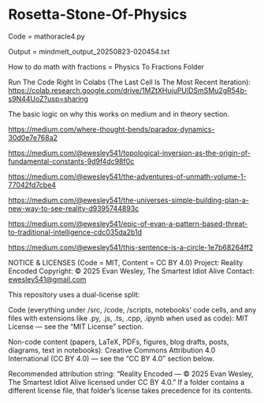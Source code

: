 # Rosetta-Stone-Of-Physics
Code = mathoracle4.py


Output = mindmelt_output_20250823-020454.txt


How to do math with fractions = Physics To Fractions Folder


Run The Code Right In Colabs (The Last Cell Is The Most Recent Iteration): https://colab.research.google.com/drive/1MZtXHujuPUlDSmSMu2gR54b-s9N44UoZ?usp=sharing


The basic logic on why this works on medium and in theory section.

https://medium.com/where-thought-bends/paradox-dynamics-30d0e7e768a2

https://medium.com/@ewesley541/topological-inversion-as-the-origin-of-fundamental-constants-9d9f4dc98f0c

https://medium.com/@ewesley541/the-adventures-of-unmath-volume-1-77042fd7cbe4

https://medium.com/@ewesley541/the-universes-simple-building-plan-a-new-way-to-see-reality-d9395744893c

https://medium.com/@ewesley541/epic-of-evan-a-pattern-based-threat-to-traditional-intelligence-cdc035da2b1d

https://medium.com/@ewesley541/this-sentence-is-a-circle-1e7b68264ff2



NOTICE & LICENSES (Code = MIT, Content = CC BY 4.0)
Project: Reality Encoded
Copyright: © 2025 Evan Wesley, The Smartest Idiot Alive
Contact: ewesley541@gmail.com

This repository uses a dual-license split:

Code (everything under /src, /code, /scripts, notebooks’ code cells, and any files with extensions like .py, .js, .ts, .cpp, .ipynb when used as code):
MIT License — see the “MIT License” section.

Non-code content (papers, LaTeX, PDFs, figures, blog drafts, posts, diagrams, text in notebooks):
Creative Commons Attribution 4.0 International (CC BY 4.0) — see the “CC BY 4.0” section below.

Recommended attribution string:
“Reality Encoded — © 2025 Evan Wesley, The Smartest Idiot Alive licensed under CC BY 4.0.”
If a folder contains a different license file, that folder’s license takes precedence for its contents.

